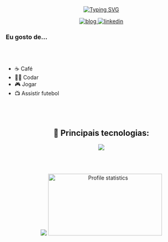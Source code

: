 <div align="center" style="text-align: center;">

  <a href="https://git.io/typing-svg">
    <img src="https://readme-typing-svg.herokuapp.com/?center=true&vCenter=true&color=234BEE&lines=Olá,%20+me+chamo+Valderlan;Eu+sou+desenvolvedor+fullstack+💻;Seja+muito+bem+vindo!+:)" alt="Typing SVG">
  </a>
</div>

<p align="center">
  
  <a href="https://www.valderlan-dev.site/">
    <img src="https://img.shields.io/badge/bio.link-000000%7D?style=for-the-badge&logo=biolink&logoColor=white" alt="blog">
  </a>
  <a href="https://linkedin.com/in/valderlanjs">
    <img src="https://img.shields.io/badge/LinkedIn-0077B5?style=for-the-badge&logo=linkedin&logoColor=white" alt="linkedin">
  </a>
</p>

<div>
  <h3>Eu gosto de...</h3>
  <br> </br>
  <ul>
    <li>☕ Café</li>
    <li>👩‍💻 Codar</li>
    <li>🎮 Jogar</li>
    <li>📺 Assistir futebol</li>
  </ul>
</div>

<br><br>

<h2 align="center">🚀 Principais tecnologias:</h2>

<div align="center">
  <img src="https://skillicons.dev/icons?i=html,css,js,ts,nodejs,react,mongodb,mysql,docker,git,github,vscode,figma,&perline=14" />
</div>

<br><br>

<p align="center">
  <img src="https://github-readme-stats-git-masterrstaa-rickstaa.vercel.app/api/top-langs/?username=valderlanjs&layout=compact&hide_border=true&theme=dracula">
  <a><img src="https://github-profile-summary-cards.vercel.app/api/cards/stats?username=valderlanjs&theme=dracula" alt="Profile statistics" width="300px" height="163" style="border: none"></a>
</p>
